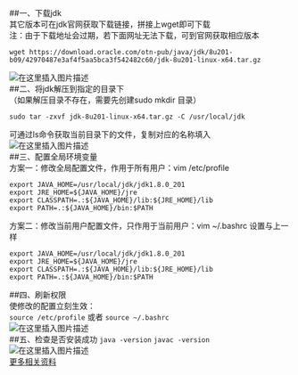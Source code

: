##一、下载jdk  
其它版本可在jdk官网获取下载链接，拼接上wget即可下载  
注：由于下载地址会过期，若下面网址无法下载，可到官网获取相应版本  

```
wget https://download.oracle.com/otn-pub/java/jdk/8u201-b09/42970487e3af4f5aa5bca3f542482c60/jdk-8u201-linux-x64.tar.gz
```
![在这里插入图片描述](https://img-blog.csdnimg.cn/20190128144643395.png?x-oss-process=image/watermark,type_ZmFuZ3poZW5naGVpdGk,shadow_10,text_aHR0cHM6Ly9ibG9nLmNzZG4ubmV0L3FxXzI1NTk4NDUz,size_16,color_FFFFFF,t_70)  
##二、将jdk解压到指定的目录下  
（如果解压目录不存在，需要先创建sudo mkdir 目录）  

```
sudo tar -zxvf jdk-8u201-linux-x64.tar.gz -C /usr/local/jdk
```
可通过ls命令获取当前目录下的文件，复制对应的名称填入  
![在这里插入图片描述](https://img-blog.csdnimg.cn/20190128144714670.png?x-oss-process=image/watermark,type_ZmFuZ3poZW5naGVpdGk,shadow_10,text_aHR0cHM6Ly9ibG9nLmNzZG4ubmV0L3FxXzI1NTk4NDUz,size_16,color_FFFFFF,t_70)  
##三、配置全局环境变量  
方案一：修改全局配置文件，作用于所有用户：vim /etc/profile   
```
export JAVA_HOME=/usr/local/jdk/jdk1.8.0_201
export JRE_HOME=${JAVA_HOME}/jre
export CLASSPATH=.:${JAVA_HOME}/lib:${JRE_HOME}/lib
export PATH=.:${JAVA_HOME}/bin:$PATH
```
方案二：修改当前用户配置文件，只作用于当前用户：vim ~/.bashrc 设置与上一样  

```
export JAVA_HOME=/usr/local/jdk/jdk1.8.0_201
export JRE_HOME=${JAVA_HOME}/jre
export CLASSPATH=.:${JAVA_HOME}/lib:${JRE_HOME}/lib
export PATH=.:${JAVA_HOME}/bin:$PATH
```
##四、刷新权限  
使修改的配置立刻生效：  
`source /etc/profile` 或者 `source ~/.bashrc`  
![在这里插入图片描述](https://img-blog.csdnimg.cn/20190128151325634.png)  
##五、检查是否安装成功
`java -version` `javac -version`  
![在这里插入图片描述](https://img-blog.csdnimg.cn/20190128145133830.png)  
[更多相关资料](https://blog.csdn.net/qq_25598453/article/details/86605423)  
